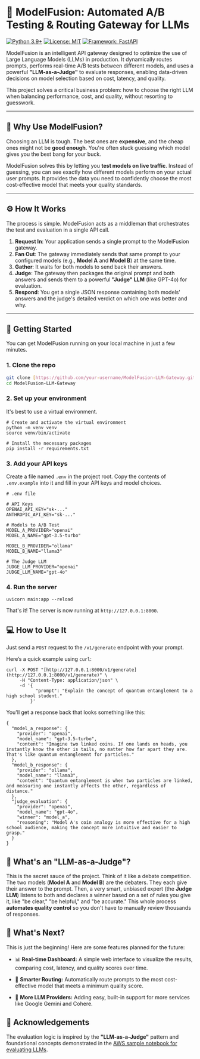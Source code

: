 # 🚀 ModelFusion: Automated A/B Testing & Routing Gateway for LLMs

[![Python 3.9+](https://img.shields.io/badge/python-3.9+-blue.svg)](https://www.python.org/downloads/)
[![License: MIT](https://img.shields.io/badge/License-MIT-yellow.svg)](https://opensource.org/licenses/MIT)
[![Framework: FastAPI](https://img.shields.io/badge/framework-FastAPI-green.svg)](https://fastapi.tiangolo.com/)

ModelFusion is an intelligent API gateway designed to optimize the use of Large Language Models (LLMs) in production. It dynamically routes prompts, performs real-time A/B tests between different models, and uses a powerful **"LLM-as-a-Judge"** to evaluate responses, enabling data-driven decisions on model selection based on cost, latency, and quality.

This project solves a critical business problem: how to choose the right LLM when balancing performance, cost, and quality, without resorting to guesswork.

---

## 🤔 Why Use ModelFusion?

Choosing an LLM is tough. The best ones are **expensive**, and the cheap ones might not be **good enough**. You're often stuck guessing which model gives you the best bang for your buck.

ModelFusion solves this by letting you **test models on live traffic**. Instead of guessing, you can see exactly how different models perform on your actual user prompts. It provides the data you need to confidently choose the most cost-effective model that meets your quality standards.

---

## ⚙️ How It Works

The process is simple. ModelFusion acts as a middleman that orchestrates the test and evaluation in a single API call.



1.  **Request In**: Your application sends a single prompt to the ModelFusion gateway.
2.  **Fan Out**: The gateway immediately sends that same prompt to your configured models (e.g., **Model A** and **Model B**) at the same time.
3.  **Gather**: It waits for both models to send back their answers.
4.  **Judge**: The gateway then packages the original prompt and both answers and sends them to a powerful **"Judge" LLM** (like GPT-4o) for evaluation.
5.  **Respond**: You get a single JSON response containing both models' answers and the judge's detailed verdict on which one was better and why.

---

## 🚀 Getting Started

You can get ModelFusion running on your local machine in just a few minutes.

### 1. Clone the repo

```bash
git clone [https://github.com/your-username/ModelFusion-LLM-Gateway.git](https://github.com/your-username/ModelFusion-LLM-Gateway.git)
cd ModelFusion-LLM-Gateway
```
### 2. Set up your environment
It's best to use a virtual environment.

```
# Create and activate the virtual environment
python -m venv venv
source venv/bin/activate

# Install the necessary packages
pip install -r requirements.txt
```

### 3. Add your API keys
Create a file named `.env` in the project root. Copy the contents of `.env.example` into it and fill in your API keys and model choices.

```
# .env file

# API Keys
OPENAI_API_KEY="sk-..."
ANTHROPIC_API_KEY="sk-..."

# Models to A/B Test
MODEL_A_PROVIDER="openai"
MODEL_A_NAME="gpt-3.5-turbo"

MODEL_B_PROVIDER="ollama"
MODEL_B_NAME="llama3"

# The Judge LLM
JUDGE_LLM_PROVIDER="openai"
JUDGE_LLM_NAME="gpt-4o"
```

### 4. Run the server
```
uvicorn main:app --reload
```
That's it! The server is now running at `http://127.0.0.1:8000`.

## 💻 How to Use It

Just send a `POST` request to the `/v1/generate` endpoint with your prompt.

Here’s a quick example using `curl`:
```
curl -X POST "[http://127.0.0.1:8000/v1/generate](http://127.0.0.1:8000/v1/generate)" \
     -H "Content-Type: application/json" \
     -d '{
           "prompt": "Explain the concept of quantum entanglement to a high school student."
         }'
```

You'll get a response back that looks something like this:

```
{
  "model_a_response": {
    "provider": "openai",
    "model_name": "gpt-3.5-turbo",
    "content": "Imagine two linked coins. If one lands on heads, you instantly know the other is tails, no matter how far apart they are. That's like quantum entanglement for particles."
  },
  "model_b_response": {
    "provider": "ollama",
    "model_name": "llama3",
    "content": "Quantum entanglement is when two particles are linked, and measuring one instantly affects the other, regardless of distance."
  },
  "judge_evaluation": {
    "provider": "openai",
    "model_name": "gpt-4o",
    "winner": "model_a",
    "reasoning": "Model A's coin analogy is more effective for a high school audience, making the concept more intuitive and easier to grasp."
  }
}
```

## 🧠 What's an "LLM-as-a-Judge"?

This is the secret sauce of the project. Think of it like a debate competition. The two models (**Model A** and **Model B**) are the debaters. They each give their answer to the prompt. Then, a very smart, unbiased expert (the **Judge LLM**) listens to both and declares a winner based on a set of rules you give it, like "be clear," "be helpful," and "be accurate." This whole process **automates quality control** so you don't have to manually review thousands of responses.

## 🔮 What's Next?
This is just the beginning! Here are some features planned for the future:

* 📊 **Real-time Dashboard:** A simple web interface to visualize the results, comparing cost, latency, and quality scores over time.

* 🧠 **Smarter Routing:** Automatically route prompts to the most cost-effective model that meets a minimum quality score.

* 🔗 **More LLM Providers:** Adding easy, built-in support for more services like Google Gemini and Cohere.

## 🙏 Acknowledgements
The evaluation logic is inspired by the **"LLM-as-a-Judge"** pattern and foundational concepts demonstrated in the [AWS sample notebook for evaluating LLMs](https://github.com/aws-samples/evaluating-large-language-models-using-llm-as-a-judge).

